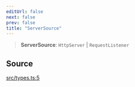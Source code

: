 ```yaml
---
editUrl: false
next: false
prev: false
title: "ServerSource"
---
```


> **ServerSource**: `HttpServer` \| `RequestListener`

## Source

[src/types.ts:5](https://github.com/eddienubes/sagetest/blob/d308ef3/src/types.ts#L5)
